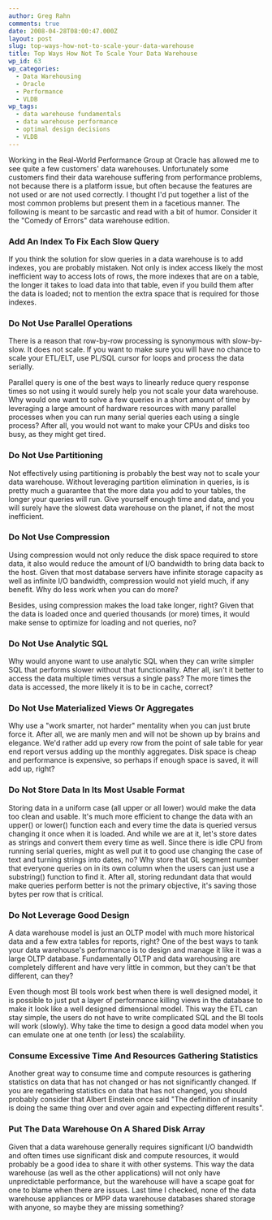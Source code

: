 ```yaml
---
author: Greg Rahn
comments: true
date: 2008-04-28T08:00:47.000Z
layout: post
slug: top-ways-how-not-to-scale-your-data-warehouse
title: Top Ways How Not To Scale Your Data Warehouse
wp_id: 63
wp_categories:
  - Data Warehousing
  - Oracle
  - Performance
  - VLDB
wp_tags:
  - data warehouse fundamentals
  - data warehouse performance
  - optimal design decisions
  - VLDB
---
```


Working in the Real-World Performance Group at Oracle has allowed me to see quite a few customers' data warehouses.  Unfortunately some customers find their data warehouse suffering from performance problems, not because there is a platform issue, but often because the features are not used or are not used correctly.  I thought I'd put together a list of the most common problems but present them in a facetious manner.  The following is meant to be sarcastic and read with a bit of humor.  Consider it the "Comedy of Errors" data warehouse edition.

### Add An Index To Fix Each Slow Query

If you think the solution for slow queries in a data warehouse is to add indexes, you are probably mistaken.  Not only is index access likely the most inefficient way to access lots of rows, the more indexes that are on a table, the longer it takes to load data into that table, even if you build them after the data is loaded; not to mention the extra space that is required for those indexes.

### Do Not Use Parallel Operations

There is a reason that row-by-row processing is synonymous with slow-by-slow.  It does not scale.   If you want to make sure you will have no chance to scale your ETL/ELT, use PL/SQL cursor for loops and process the data serially.

Parallel query is one of the best ways to linearly reduce query response times so not using it would surely help you not scale your data warehouse.  Why would one want to solve a few queries in a short amount of time by leveraging a large amount of hardware resources with many parallel processes when you can run many serial queries each using a single process?  After all, you would not want to make your CPUs and disks too busy, as they might get tired.

### Do Not Use Partitioning

Not effectively using partitioning is probably the best way not to scale your data warehouse.  Without leveraging partition elimination in queries, is is pretty much a guarantee that the more data you add to your tables, the longer your queries will run.  Give yourself enough time and data, and you will surely have the slowest data warehouse on the planet, if not the most inefficient.

### Do Not Use Compression

Using compression would not only reduce the disk space required to store data, it also would reduce the amount of I/O bandwidth to bring data back to the host.  Given that most database servers have infinite storage capacity as well as infinite I/O bandwidth, compression would not yield much, if any benefit.  Why do less work when you can do more?

Besides, using compression makes the load take longer, right?  Given that the data is loaded once and queried thousands (or more) times, it would make sense to optimize for loading and not queries, no?

### Do Not Use Analytic SQL 

Why would anyone want to use analytic SQL when they can write simpler SQL that performs slower without that functionality.  After all, isn't it better to access the data multiple times versus a single pass?  The more times the data is accessed, the more likely it is to be in cache, correct?

### Do Not Use Materialized Views Or Aggregates

Why use a "work smarter, not harder" mentality when you can just brute force it.  After all, we are manly men and will not be shown up by brains and elegance.  We'd rather add up every row from the point of sale table for year end report versus adding up the monthly aggregates.  Disk space is cheap and performance is expensive, so perhaps if enough space is saved, it will add up, right?

### Do Not Store Data In Its Most Usable Format

Storing data in a uniform case (all upper or all lower) would make the data too clean and usable.  It's much more efficient to change the data with an upper() or lower() function each and every time the data is queried versus changing it once when it is loaded.  And while we are at it, let's store dates as strings and convert them every time as well.  Since there is idle CPU from running serial queries, might as well put it to good use changing the case of text and turning strings into dates, no?  Why store that GL segment number that everyone queries on in its own column when the users can just use a substring() function to find it.  After all, storing redundant data that would make queries perform better is not the primary objective, it's saving those bytes per row that is critical.

### Do Not Leverage Good Design

A data warehouse model is just an OLTP model with much more historical data and a few extra tables for reports, right?  One of the best ways to tank your data warehouse's performance is to design and manage it like it was a large OLTP database.  Fundamentally OLTP and data warehousing are completely different and have very little in common, but they can't be that different, can they?

Even though most BI tools work best when there is well designed model, it is possible to just put a layer of performance killing views in the database to make it look like a well designed dimensional model.  This way the ETL can stay simple, the users do not have to write complicated SQL and the BI tools will work (slowly).  Why take the time to design a good data model when you can emulate one at one tenth (or less) the scalability.

### Consume Excessive Time And Resources Gathering Statistics

Another great way to consume time and compute resources is gathering statistics on data that has not changed or has not significantly changed.  If you are regathering statistics on data that has not changed, you should probably consider that Albert Einstein once said "The definition of insanity is doing the same thing over and over again and expecting different results".

### Put The Data Warehouse On A Shared Disk Array

Given that a data warehouse generally requires significant I/O bandwidth and often times use significant disk and compute resources, it would probably be a good idea to share it with other systems.  This way the data warehouse (as well as the other applications) will not only have unpredictable performance, but the warehouse will have a scape goat for one to blame when there are issues.  Last time I checked, none of the data warehouse appliances or MPP data warehouse databases shared storage with anyone, so maybe they are missing something?
